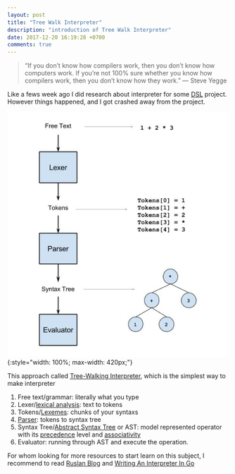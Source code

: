 ```yaml
---
layout: post
title: "Tree Walk Interpreter"
description: "introduction of Tree Walk Interpreter"
date: 2017-12-20 16:19:28 +0700
comments: true
---
```


> “If you don’t know how compilers work, then you don’t know how computers work. If you’re not 100% sure whether you know how compilers work, then you don’t know how they work.” — Steve Yegge

Like a fews week ago I did research about interpreter for some [DSL](https://en.wikipedia.org/wiki/Domain-specific_language) project. However things happened, and I got crashed away from the project.


![Tree Walk Interpreter](/public/img/tree-walk-interpreter.jpg){:style="width: 100%; max-width: 420px;"}

This approach called [Tree-Walking Interpreter](https://en.wikipedia.org/wiki/Interpreter_&#40;computing&#41;#Abstract_syntax_tree_interpreters), which is the simplest way to make interpreter
1. Free text/grammar: literally what you type
2. Lexer/[lexical analysis](https://en.wikipedia.org/wiki/Lexical_analysis): text to tokens
3. Tokens/[Lexemes](https://en.wikipedia.org/wiki/Lexeme): chunks of your syntaxs
4. [Parser](https://en.wikipedia.org/wiki/Parsing): tokens to syntax tree
5. Syntax Tree/[Abstract Syntax Tree](https://en.wikipedia.org/wiki/Abstract_syntax_tree) or AST: model represented operator with its [precedence](https://en.wikipedia.org/wiki/Order_of_operations) level and [associativity](https://en.wikipedia.org/wiki/Operator_associativity)
6. Evaluator: running through AST and execute the operation.

For whom looking for more resources to start learn on this subject, I recommend to read [Ruslan Blog](https://ruslanspivak.com/lsbasi-part1/) and [Writing An Interpreter In Go](https://interpreterbook.com/)
